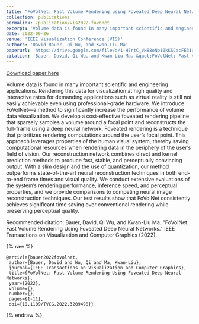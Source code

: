 ```yaml
---
title: "FoVolNet: Fast Volume Rendering using Foveated Deep Neural Networks (Best Paper Honorable Mentions)"
collection: publications
permalink: /publication/vis2022-fovonet
excerpt: 'Volume data is found in many important scientific and engineering applications. Rendering this data for visualization at high quality and interactive rates for demanding applications such as virtual reality is still not easily achievable even using professional-grade hardware. We introduce FoVolNet—a method to significantly increase the performance of volume data visualization. We develop a cost-effective foveated rendering pipeline that sparsely samples a volume around a focal point and reconstructs the full-frame using a deep neural network. Foveated rendering is a technique that prioritizes rendering computations around the user’s focal point. This approach leverages properties of the human visual system, thereby saving computational resources when rendering data in the periphery of the user’s field of vision. Our reconstruction network combines direct and kernel prediction methods to produce fast, stable, and perceptually convincing output. With a slim design and the use of quantization, our method outperforms state-of-the-art neural reconstruction techniques in both end-to-end frame times and visual quality. We conduct extensive evaluations of the system’s rendering performance, inference speed, and perceptual properties, and we provide comparisons to competing neural image reconstruction techniques. Our test results show that FoVolNet consistently achieves significant time saving over conventional rendering while preserving perceptual quality.'
date: 2022-09-26
venue: 'IEEE Visualization Conference (VIS)'
authors: 'David Bauer, Qi Wu, and Kwan-Liu Ma'
paperurl: 'https://drive.google.com/file/d/1-H7rtC_VH88oNp10kKSCacFE3IU2VCjj/view?usp=sharing'
citation: 'Bauer, David, Qi Wu, and Kwan-Liu Ma. &quot;FoVolNet: Fast Volume Rendering Using Foveated Deep Neural Networks.&quot; IEEE Transactions on Visualization and Computer Graphics (2022).'
---
```


<a href='https://drive.google.com/file/d/1-H7rtC_VH88oNp10kKSCacFE3IU2VCjj/view?usp=sharing'>Download paper here</a>

Volume data is found in many important scientific and engineering applications. Rendering this data for visualization at high quality and interactive rates for demanding applications such as virtual reality is still not easily achievable even using professional-grade hardware. We introduce FoVolNet—a method to significantly increase the performance of volume data visualization. We develop a cost-effective foveated rendering pipeline that sparsely samples a volume around a focal point and reconstructs the full-frame using a deep neural network. Foveated rendering is a technique that prioritizes rendering computations around the user’s focal point. This approach leverages properties of the human visual system, thereby saving computational resources when rendering data in the periphery of the user’s field of vision. Our reconstruction network combines direct and kernel prediction methods to produce fast, stable, and perceptually convincing output. With a slim design and the use of quantization, our method outperforms state-of-the-art neural reconstruction techniques in both end-to-end frame times and visual quality. We conduct extensive evaluations of the system’s rendering performance, inference speed, and perceptual properties, and we provide comparisons to competing neural image reconstruction techniques. Our test results show that FoVolNet consistently achieves significant time saving over conventional rendering while preserving perceptual quality.

Recommended citation: Bauer, David, Qi Wu, and Kwan-Liu Ma. "FoVolNet: Fast Volume Rendering Using Foveated Deep Neural Networks." IEEE Transactions on Visualization and Computer Graphics (2022).

{% raw %}
```
@artivle{bauer2022fovolnet,
 author={Bauer, David and Wu, Qi and Ma, Kwan-Liu},
 journal={IEEE Transactions on Visualization and Computer Graphics}, 
 title={FoVolNet: Fast Volume Rendering Using Foveated Deep Neural Networks}, 
 year={2022},
 volume={},
 number={},
 pages={1-11},
 doi={10.1109/TVCG.2022.3209498}}
```
{% endraw %}
